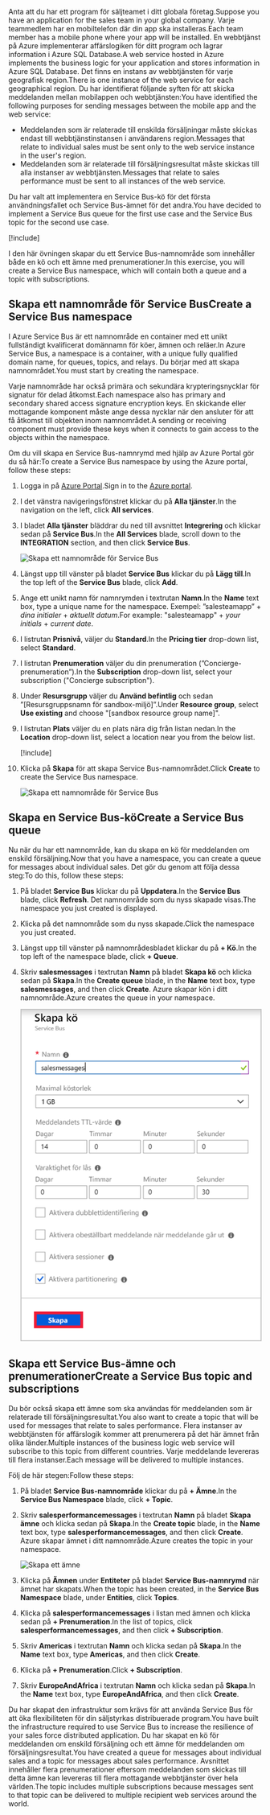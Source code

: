 <span data-ttu-id="5aa84-101">Anta att du har ett program för säljteamet i ditt globala företag.</span><span class="sxs-lookup"><span data-stu-id="5aa84-101">Suppose you have an application for the sales team in your global company.</span></span> <span data-ttu-id="5aa84-102">Varje teammedlem har en mobiltelefon där din app ska installeras.</span><span class="sxs-lookup"><span data-stu-id="5aa84-102">Each team member has a mobile phone where your app will be installed.</span></span> <span data-ttu-id="5aa84-103">En webbtjänst på Azure implementerar affärslogiken för ditt program och lagrar information i Azure SQL Database.</span><span class="sxs-lookup"><span data-stu-id="5aa84-103">A web service hosted in Azure implements the business logic for your application and stores information in Azure SQL Database.</span></span> <span data-ttu-id="5aa84-104">Det finns en instans av webbtjänsten för varje geografisk region.</span><span class="sxs-lookup"><span data-stu-id="5aa84-104">There is one instance of the web service for each geographical region.</span></span> <span data-ttu-id="5aa84-105">Du har identifierat följande syften för att skicka meddelanden mellan mobilappen och webbtjänsten:</span><span class="sxs-lookup"><span data-stu-id="5aa84-105">You have identified the following purposes for sending messages between the mobile app and the web service:</span></span>

- <span data-ttu-id="5aa84-106">Meddelanden som är relaterade till enskilda försäljningar måste skickas endast till webbtjänstinstansen i användarens region.</span><span class="sxs-lookup"><span data-stu-id="5aa84-106">Messages that relate to individual sales must be sent only to the web service instance in the user's region.</span></span>
- <span data-ttu-id="5aa84-107">Meddelanden som är relaterade till försäljningsresultat måste skickas till alla instanser av webbtjänsten.</span><span class="sxs-lookup"><span data-stu-id="5aa84-107">Messages that relate to sales performance must be sent to all instances of the web service.</span></span>

<span data-ttu-id="5aa84-108">Du har valt att implementera en Service Bus-kö för det första användningsfallet och Service Bus-ämnet för det andra.</span><span class="sxs-lookup"><span data-stu-id="5aa84-108">You have decided to implement a Service Bus queue for the first use case and the Service Bus topic for the second use case.</span></span>

[!include[](../../../includes/azure-sandbox-activate.md)]

<span data-ttu-id="5aa84-109">I den här övningen skapar du ett Service Bus-namnområde som innehåller både en kö och ett ämne med prenumerationer.</span><span class="sxs-lookup"><span data-stu-id="5aa84-109">In this exercise, you will create a Service Bus namespace, which will contain both a queue and a topic with subscriptions.</span></span>

## <a name="create-a-service-bus-namespace"></a><span data-ttu-id="5aa84-110">Skapa ett namnområde för Service Bus</span><span class="sxs-lookup"><span data-stu-id="5aa84-110">Create a Service Bus namespace</span></span>

<span data-ttu-id="5aa84-111">I Azure Service Bus är ett namnområde en container med ett unikt fullständigt kvalificerat domännamn för köer, ämnen och reläer.</span><span class="sxs-lookup"><span data-stu-id="5aa84-111">In Azure Service Bus, a namespace is a container, with a unique fully qualified domain name, for queues, topics, and relays.</span></span> <span data-ttu-id="5aa84-112">Du börjar med att skapa namnområdet.</span><span class="sxs-lookup"><span data-stu-id="5aa84-112">You must start by creating the namespace.</span></span>

<span data-ttu-id="5aa84-113">Varje namnområde har också primära och sekundära krypteringsnycklar för signatur för delad åtkomst.</span><span class="sxs-lookup"><span data-stu-id="5aa84-113">Each namespace also has primary and secondary shared access signature encryption keys.</span></span> <span data-ttu-id="5aa84-114">En skickande eller mottagande komponent måste ange dessa nycklar när den ansluter för att få åtkomst till objekten inom namnområdet.</span><span class="sxs-lookup"><span data-stu-id="5aa84-114">A sending or receiving component must provide these keys when it connects to gain access to the objects within the namespace.</span></span>

<span data-ttu-id="5aa84-115">Om du vill skapa en Service Bus-namnrymd med hjälp av Azure Portal gör du så här:</span><span class="sxs-lookup"><span data-stu-id="5aa84-115">To create a Service Bus namespace by using the Azure portal, follow these steps:</span></span>

1. <span data-ttu-id="5aa84-116">Logga in på [Azure Portal](https://portal.azure.com/learn.docs.microsoft.com?azure-portal=true).</span><span class="sxs-lookup"><span data-stu-id="5aa84-116">Sign in to the [Azure portal](https://portal.azure.com/learn.docs.microsoft.com?azure-portal=true).</span></span>

1. <span data-ttu-id="5aa84-117">I det vänstra navigeringsfönstret klickar du på **Alla tjänster**.</span><span class="sxs-lookup"><span data-stu-id="5aa84-117">In the navigation on the left, click **All services**.</span></span>

1. <span data-ttu-id="5aa84-118">I bladet **Alla tjänster** bläddrar du ned till avsnittet **Integrering** och klickar sedan på **Service Bus**.</span><span class="sxs-lookup"><span data-stu-id="5aa84-118">In the **All Services** blade, scroll down to the **INTEGRATION** section, and then click **Service Bus**.</span></span>

    ![Skapa ett namnområde för Service Bus](../media/3-create-namespace-1.png)

1. <span data-ttu-id="5aa84-120">Längst upp till vänster på bladet **Service Bus** klickar du på **Lägg till**.</span><span class="sxs-lookup"><span data-stu-id="5aa84-120">In the top left of the **Service Bus** blade, click **Add**.</span></span>

1. <span data-ttu-id="5aa84-121">Ange ett unikt namn för namnrymden i textrutan **Namn**.</span><span class="sxs-lookup"><span data-stu-id="5aa84-121">In the **Name** text box, type a unique name for the namespace.</span></span> <span data-ttu-id="5aa84-122">Exempel: ”salesteamapp” + *dina initialer* + *aktuellt datum*.</span><span class="sxs-lookup"><span data-stu-id="5aa84-122">For example: "salesteamapp" + *your initials* + *current date*.</span></span>

1. <span data-ttu-id="5aa84-123">I listrutan **Prisnivå**, väljer du **Standard**.</span><span class="sxs-lookup"><span data-stu-id="5aa84-123">In the **Pricing tier** drop-down list, select **Standard**.</span></span>

1. <span data-ttu-id="5aa84-124">I listrutan **Prenumeration** väljer du din prenumeration (”Concierge-prenumeration”).</span><span class="sxs-lookup"><span data-stu-id="5aa84-124">In the **Subscription** drop-down list, select your subscription ("Concierge subscription").</span></span>

1. <span data-ttu-id="5aa84-125">Under **Resursgrupp** väljer du **Använd befintlig** och sedan ”<rgn>[Resursgruppsnamn för sandbox-miljö]</rgn>”.</span><span class="sxs-lookup"><span data-stu-id="5aa84-125">Under **Resource group**, select **Use existing** and choose "<rgn>[sandbox resource group name]</rgn>".</span></span>

1. <span data-ttu-id="5aa84-126">I listrutan **Plats** väljer du en plats nära dig från listan nedan.</span><span class="sxs-lookup"><span data-stu-id="5aa84-126">In the **Location** drop-down list, select a location near you from the below list.</span></span>

    [!include[](../../../includes/azure-sandbox-regions-first-mention-note-friendly.md)]

1. <span data-ttu-id="5aa84-127">Klicka på **Skapa** för att skapa Service Bus-namnområdet.</span><span class="sxs-lookup"><span data-stu-id="5aa84-127">Click **Create** to create the Service Bus namespace.</span></span>

    ![Skapa ett namnområde för Service Bus](../media/3-create-namespace-2.png)

## <a name="create-a-service-bus-queue"></a><span data-ttu-id="5aa84-129">Skapa en Service Bus-kö</span><span class="sxs-lookup"><span data-stu-id="5aa84-129">Create a Service Bus queue</span></span>

<span data-ttu-id="5aa84-130">Nu när du har ett namnområde, kan du skapa en kö för meddelanden om enskild försäljning.</span><span class="sxs-lookup"><span data-stu-id="5aa84-130">Now that you have a namespace, you can create a queue for messages about individual sales.</span></span> <span data-ttu-id="5aa84-131">Det gör du genom att följa dessa steg:</span><span class="sxs-lookup"><span data-stu-id="5aa84-131">To do this, follow these steps:</span></span>

1. <span data-ttu-id="5aa84-132">På bladet **Service Bus** klickar du på **Uppdatera**.</span><span class="sxs-lookup"><span data-stu-id="5aa84-132">In the **Service Bus** blade, click **Refresh**.</span></span> <span data-ttu-id="5aa84-133">Det namnområde som du nyss skapade visas.</span><span class="sxs-lookup"><span data-stu-id="5aa84-133">The namespace you just created is displayed.</span></span>

1. <span data-ttu-id="5aa84-134">Klicka på det namnområde som du nyss skapade.</span><span class="sxs-lookup"><span data-stu-id="5aa84-134">Click the namespace you just created.</span></span>

1. <span data-ttu-id="5aa84-135">Längst upp till vänster på namnområdesbladet klickar du på **+ Kö**.</span><span class="sxs-lookup"><span data-stu-id="5aa84-135">In the top left of the namespace blade, click **+ Queue**.</span></span>

1. <span data-ttu-id="5aa84-136">Skriv **salesmessages** i textrutan **Namn** på bladet **Skapa kö** och klicka sedan på **Skapa**.</span><span class="sxs-lookup"><span data-stu-id="5aa84-136">In the **Create queue** blade, in the **Name** text box, type **salesmessages**, and then click **Create**.</span></span> <span data-ttu-id="5aa84-137">Azure skapar kön i ditt namnområde.</span><span class="sxs-lookup"><span data-stu-id="5aa84-137">Azure creates the queue in your namespace.</span></span>

    ![Skapa en kö](../media/3-create-queue.png)

## <a name="create-a-service-bus-topic-and-subscriptions"></a><span data-ttu-id="5aa84-139">Skapa ett Service Bus-ämne och prenumerationer</span><span class="sxs-lookup"><span data-stu-id="5aa84-139">Create a Service Bus topic and subscriptions</span></span>

<span data-ttu-id="5aa84-140">Du bör också skapa ett ämne som ska användas för meddelanden som är relaterade till försäljningsresultat.</span><span class="sxs-lookup"><span data-stu-id="5aa84-140">You also want to create a topic that will be used for messages that relate to sales performance.</span></span> <span data-ttu-id="5aa84-141">Flera instanser av webbtjänsten för affärslogik kommer att prenumerera på det här ämnet från olika länder.</span><span class="sxs-lookup"><span data-stu-id="5aa84-141">Multiple instances of the business logic web service will subscribe to this topic from different countries.</span></span> <span data-ttu-id="5aa84-142">Varje meddelande levereras till flera instanser.</span><span class="sxs-lookup"><span data-stu-id="5aa84-142">Each message will be delivered to multiple instances.</span></span>

<span data-ttu-id="5aa84-143">Följ de här stegen:</span><span class="sxs-lookup"><span data-stu-id="5aa84-143">Follow these steps:</span></span>

1. <span data-ttu-id="5aa84-144">På bladet **Service Bus-namnområde** klickar du på **+ Ämne**.</span><span class="sxs-lookup"><span data-stu-id="5aa84-144">In the **Service Bus Namespace** blade, click **+ Topic**.</span></span>

1. <span data-ttu-id="5aa84-145">Skriv **salesperformancemessages** i textrutan **Namn** på bladet **Skapa ämne** och klicka sedan på **Skapa**.</span><span class="sxs-lookup"><span data-stu-id="5aa84-145">In the **Create topic** blade, in the **Name** text box, type **salesperformancemessages**, and then click **Create**.</span></span> <span data-ttu-id="5aa84-146">Azure skapar ämnet i ditt namnområde.</span><span class="sxs-lookup"><span data-stu-id="5aa84-146">Azure creates the topic in your namespace.</span></span>

    ![Skapa ett ämne](../media/3-create-topic.png)

1. <span data-ttu-id="5aa84-148">Klicka på **Ämnen** under **Entiteter** på bladet **Service Bus-namnrymd** när ämnet har skapats.</span><span class="sxs-lookup"><span data-stu-id="5aa84-148">When the topic has been created, in the **Service Bus Namespace** blade, under **Entities**, click **Topics**.</span></span>

1. <span data-ttu-id="5aa84-149">Klicka på **salesperformancemessages** i listan med ämnen och klicka sedan på **+ Prenumeration**.</span><span class="sxs-lookup"><span data-stu-id="5aa84-149">In the list of topics, click **salesperformancemessages**, and then click **+ Subscription**.</span></span>

1. <span data-ttu-id="5aa84-150">Skriv **Americas** i textrutan **Namn** och klicka sedan på **Skapa**.</span><span class="sxs-lookup"><span data-stu-id="5aa84-150">In the **Name** text box, type **Americas**, and then click **Create**.</span></span>

1. <span data-ttu-id="5aa84-151">Klicka på **+ Prenumeration**.</span><span class="sxs-lookup"><span data-stu-id="5aa84-151">Click **+ Subscription**.</span></span>

1. <span data-ttu-id="5aa84-152">Skriv **EuropeAndAfrica** i textrutan **Namn** och klicka sedan på **Skapa**.</span><span class="sxs-lookup"><span data-stu-id="5aa84-152">In the **Name** text box, type **EuropeAndAfrica**, and then click **Create**.</span></span>

<span data-ttu-id="5aa84-153">Du har skapat den infrastruktur som krävs för att använda Service Bus för att öka flexibiliteten för din säljstyrkas distribuerade program.</span><span class="sxs-lookup"><span data-stu-id="5aa84-153">You have built the infrastructure required to use Service Bus to increase the resilience of your sales force distributed application.</span></span> <span data-ttu-id="5aa84-154">Du har skapat en kö för meddelanden om enskild försäljning och ett ämne för meddelanden om försäljningsresultat.</span><span class="sxs-lookup"><span data-stu-id="5aa84-154">You have created a queue for messages about individual sales and a topic for messages about sales performance.</span></span> <span data-ttu-id="5aa84-155">Avsnittet innehåller flera prenumerationer eftersom meddelanden som skickas till detta ämne kan levereras till flera mottagande webbtjänster över hela världen.</span><span class="sxs-lookup"><span data-stu-id="5aa84-155">The topic includes multiple subscriptions because messages sent to that topic can be delivered to multiple recipient web services around the world.</span></span>
